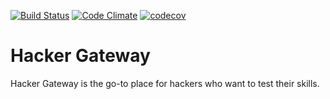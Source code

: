 [![Build Status](https://travis-ci.org/juampi/hackergateway.svg?branch=master)](https://travis-ci.org/juampi/hackergateway)
[![Code Climate](https://codeclimate.com/github/juampi/hackergateway/badges/gpa.svg)](https://codeclimate.com/github/juampi/hackergateway)
[![codecov](https://codecov.io/gh/juampi/hackergateway/branch/master/graph/badge.svg)](https://codecov.io/gh/juampi/hackergateway)

# Hacker Gateway

Hacker Gateway is the go-to place for hackers who want to test their skills.
